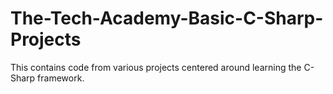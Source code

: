 # The-Tech-Academy-Basic-C-Sharp-Projects
This contains code from various projects centered around learning the C-Sharp framework.
